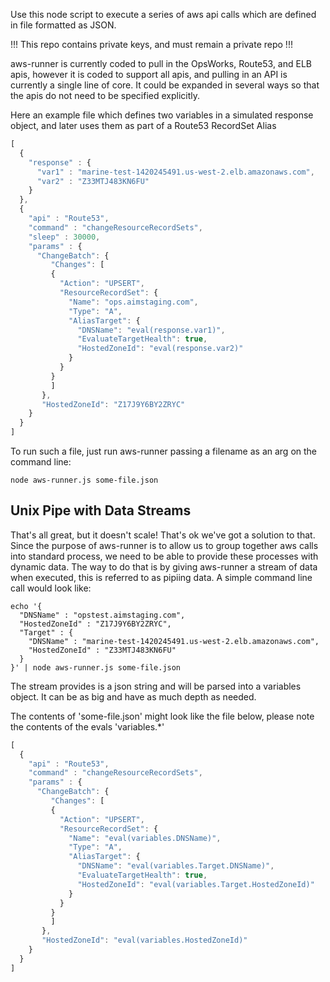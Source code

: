 Use this node script to execute a series of aws api calls which are defined in file formatted as JSON.

!!! This repo contains private keys, and must remain a private repo !!!

aws-runner is currently coded to pull in the OpsWorks, Route53, and ELB apis, however it is coded to support all apis, and pulling in an API is currently a single line of core.  It could be expanded in several ways so that the apis do not need to be specified explicitly.

Here an example file which defines two variables in a simulated response object, and later uses them as part of a Route53 RecordSet Alias

```javascript
[
  {
    "response" : {
      "var1" : "marine-test-1420245491.us-west-2.elb.amazonaws.com",
      "var2" : "Z33MTJ483KN6FU"
    }
  },
  {
    "api" : "Route53",
    "command" : "changeResourceRecordSets",
    "sleep" : 30000,
    "params" : {
      "ChangeBatch": {
         "Changes": [
         {
           "Action": "UPSERT",
           "ResourceRecordSet": {
             "Name": "ops.aimstaging.com",
             "Type": "A",
             "AliasTarget": {
               "DNSName": "eval(response.var1)",
               "EvaluateTargetHealth": true,
               "HostedZoneId": "eval(response.var2)"
             }
           }
         }
         ]
       },
       "HostedZoneId": "Z17J9Y6BY2ZRYC"
    }
  }
]
```

To run such a file, just run aws-runner passing a filename as an arg on the command line:

```
node aws-runner.js some-file.json
```

Unix Pipe with Data Streams
--------

That's all great, but it doesn't scale!  That's ok we've got a solution to that.  Since the purpose of aws-runner is to allow us to group together aws calls into standard process, we need to be able to provide these processes with dynamic data.  The way to do that is by giving aws-runner a stream of data when executed, this is referred to as pipiing data.  A simple command line call would look like:

```
echo '{
  "DNSName" : "opstest.aimstaging.com",
  "HostedZoneId" : "Z17J9Y6BY2ZRYC",
  "Target" : {
    "DNSName" : "marine-test-1420245491.us-west-2.elb.amazonaws.com",
    "HostedZoneId" : "Z33MTJ483KN6FU"
  }
}' | node aws-runner.js some-file.json
```
The stream provides is a json string and will be parsed into a variables object.  It can be as big and have as much depth as needed.

The contents of 'some-file.json' might look like the file below, please note the contents of the evals 'variables.*'

```javascript
[
  {
    "api" : "Route53",
    "command" : "changeResourceRecordSets",
    "params" : {
      "ChangeBatch": {
         "Changes": [
         {
           "Action": "UPSERT",
           "ResourceRecordSet": {
             "Name": "eval(variables.DNSName)",
             "Type": "A",
             "AliasTarget": {
               "DNSName": "eval(variables.Target.DNSName)",
               "EvaluateTargetHealth": true,
               "HostedZoneId": "eval(variables.Target.HostedZoneId)"
             }
           }
         }
         ]
       },
       "HostedZoneId": "eval(variables.HostedZoneId)"
    }
  }
]
```